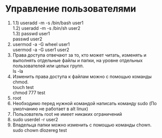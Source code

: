 # Управление пользователями

1. 1.1) useradd -m -s /bin/bash user1  
1.2) useradd -m -s /bin/sh user2  
1.3) passwd user1  
passwd user2  
2. usermod -a -G wheel user1  
usermod -a -G user1 user2  
3. Права доступа отвечают за то, кто может читать, изменять и выполнять отдельные файлы и папки, на уровне отдельных пользователей или целых групп.  
ls -la
4. Изменить права доступа к файлам можно с помощью команды chmod.  
touch test  
chmod 777 test  
5. root  
6. Необходимо перед нужной командой написать команду sudo (По умолчанию не работает в alt linux)
7. Пользователь root не имеет никаких ограничений
8. sudo userdel -r user2
9. Владельца папки можно изменить с помощью команды chown.  
sudo  chown dlozereg test
